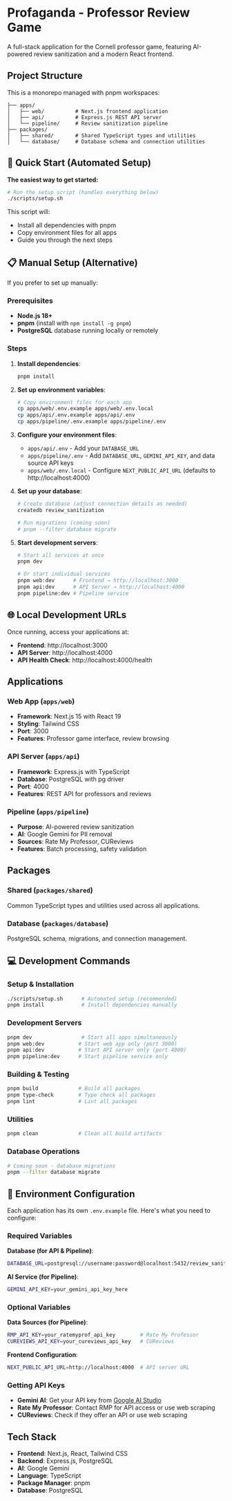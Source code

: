 # Profaganda - Professor Review Game

A full-stack application for the Cornell professor game, featuring AI-powered review sanitization and a modern React frontend.

## Project Structure

This is a monorepo managed with pnpm workspaces:

```
├── apps/
│   ├── web/          # Next.js frontend application
│   ├── api/          # Express.js REST API server
│   └── pipeline/     # Review sanitization pipeline
├── packages/
│   ├── shared/       # Shared TypeScript types and utilities
│   └── database/     # Database schema and connection utilities
```

## 🚀 Quick Start (Automated Setup)

**The easiest way to get started:**

```bash
# Run the setup script (handles everything below)
./scripts/setup.sh
```

This script will:
- Install all dependencies with pnpm
- Copy environment files for all apps
- Guide you through the next steps

## 📋 Manual Setup (Alternative)

If you prefer to set up manually:

### Prerequisites
- **Node.js 18+** 
- **pnpm** (install with `npm install -g pnpm`)
- **PostgreSQL** database running locally or remotely

### Steps

1. **Install dependencies**:
   ```bash
   pnpm install
   ```

2. **Set up environment variables**:
   ```bash
   # Copy environment files for each app
   cp apps/web/.env.example apps/web/.env.local
   cp apps/api/.env.example apps/api/.env
   cp apps/pipeline/.env.example apps/pipeline/.env
   ```

3. **Configure your environment files**:
   - `apps/api/.env` - Add your `DATABASE_URL`
   - `apps/pipeline/.env` - Add `DATABASE_URL`, `GEMINI_API_KEY`, and data source API keys
   - `apps/web/.env.local` - Configure `NEXT_PUBLIC_API_URL` (defaults to http://localhost:4000)

4. **Set up your database**:
   ```bash
   # Create database (adjust connection details as needed)
   createdb review_sanitization
   
   # Run migrations (coming soon)
   # pnpm --filter database migrate
   ```

5. **Start development servers**:
   ```bash
   # Start all services at once
   pnpm dev

   # Or start individual services
   pnpm web:dev      # Frontend → http://localhost:3000
   pnpm api:dev      # API Server → http://localhost:4000  
   pnpm pipeline:dev # Pipeline service
   ```

## 🌐 Local Development URLs

Once running, access your applications at:

- **Frontend**: http://localhost:3000
- **API Server**: http://localhost:4000
- **API Health Check**: http://localhost:4000/health

## Applications

### Web App (`apps/web`)
- **Framework**: Next.js 15 with React 19
- **Styling**: Tailwind CSS
- **Port**: 3000
- **Features**: Professor game interface, review browsing

### API Server (`apps/api`)
- **Framework**: Express.js with TypeScript
- **Database**: PostgreSQL with pg driver
- **Port**: 4000
- **Features**: REST API for professors and reviews

### Pipeline (`apps/pipeline`)
- **Purpose**: AI-powered review sanitization
- **AI**: Google Gemini for PII removal
- **Sources**: Rate My Professor, CUReviews
- **Features**: Batch processing, safety validation

## Packages

### Shared (`packages/shared`)
Common TypeScript types and utilities used across all applications.

### Database (`packages/database`)
PostgreSQL schema, migrations, and connection management.

## 💻 Development Commands

### Setup & Installation
```bash
./scripts/setup.sh      # Automated setup (recommended)
pnpm install            # Install dependencies manually
```

### Development Servers
```bash
pnpm dev                # Start all apps simultaneously
pnpm web:dev           # Start web app only (port 3000)
pnpm api:dev           # Start API server only (port 4000)
pnpm pipeline:dev      # Start pipeline service only
```

### Building & Testing
```bash
pnpm build             # Build all packages
pnpm type-check        # Type check all packages
pnpm lint              # Lint all packages
```

### Utilities
```bash
pnpm clean             # Clean all build artifacts
```

### Database Operations
```bash
# Coming soon - database migrations
pnpm --filter database migrate
```

## 🔧 Environment Configuration

Each application has its own `.env.example` file. Here's what you need to configure:

### Required Variables

**Database (for API & Pipeline)**:
```bash
DATABASE_URL=postgresql://username:password@localhost:5432/review_sanitization
```

**AI Service (for Pipeline)**:
```bash
GEMINI_API_KEY=your_gemini_api_key_here
```

### Optional Variables

**Data Sources (for Pipeline)**:
```bash
RMP_API_KEY=your_ratemyprof_api_key        # Rate My Professor
CUREVIEWS_API_KEY=your_cureviews_api_key   # CUReviews
```

**Frontend Configuration**:
```bash
NEXT_PUBLIC_API_URL=http://localhost:4000  # API server URL
```

### Getting API Keys

- **Gemini AI**: Get your API key from [Google AI Studio](https://makersuite.google.com/app/apikey)
- **Rate My Professor**: Contact RMP for API access or use web scraping
- **CUReviews**: Check if they offer an API or use web scraping

## Tech Stack

- **Frontend**: Next.js, React, Tailwind CSS
- **Backend**: Express.js, PostgreSQL
- **AI**: Google Gemini
- **Language**: TypeScript
- **Package Manager**: pnpm
- **Database**: PostgreSQL